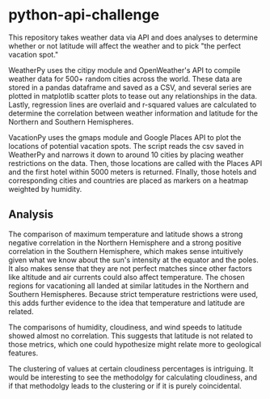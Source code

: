 # python-api-challenge

This repository takes weather data via API and does analyses to determine whether or not latitude will affect the weather and to pick "the perfect vacation spot."

WeatherPy uses the citipy module and OpenWeather's API to compile weather data for 500+ random cities across the world. These data are stored in a pandas dataframe and saved as a CSV, and several series are plotted in matplotlib scatter plots to tease out any relationships in the data. Lastly, regression lines are overlaid and r-squared values are calculated to determine the correlation between weather information and latitude for the Northern and Southern Hemispheres.

VacationPy uses the gmaps module and Google Places API to plot the locations of potential vacation spots. The script reads the csv saved in WeatherPy and narrows it down to around 10 cities by placing weather restrictions on the data. Then, those locations are called with the Places API and the first hotel within 5000 meters is returned. FInally, those hotels and corresponding cities and countries are placed as markers on a heatmap weighted by humidity.

## Analysis

The comparison of maximum temperature and latitude shows a strong negative correlation in the Northern Hemisphere and a strong positive correlation in the Southern Hemisphere, which makes sense intuitively given what we know about the sun's intensity at the equator and the poles. It also makes sense that they are not perfect matches since other factors like altitude and air currents could also affect temperature. The chosen regions for vacationing all landed at similar latitudes in the Northern and Southern Hemispheres. Because strict temperature restrictions were used, this adds further evidence to the idea that temperature and latitude are related.

The comparisons of humidity, cloudiness, and wind speeds to latitude showed almost no correlation. This suggests that latitude is not related to those metrics, which one could hypothesize might relate more to geological features.

The clustering of values at certain cloudiness percentages is intriguing. It would be interesting to see the methodolgy for calculating cloudiness, and if that methodolgy leads to the clustering or if it is purely coincidental.

